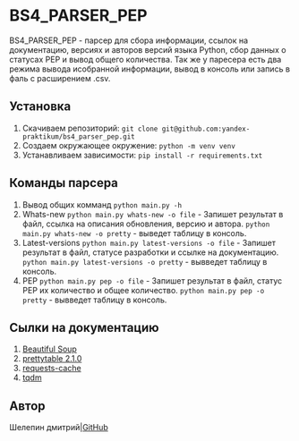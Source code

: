 # BS4_PARSER_PEP

BS4_PARSER_PEP - парсер для сбора информации, ссылок на документацию, версиях и авторов версий языка Python,
сбор данных о статусах PEP и вывод общего количества.
Так же у паресера есть два режима вывода исобранной информации, вывод в консоль или запись в фаль с расширением .csv.

## Установка

1. Скачиваем репозиторий:
    `git clone git@github.com:yandex-praktikum/bs4_parser_pep.git`
2. Создаем окружающее окружение:
    `python -m venv venv`
3. Устанавливаем зависимости:
    `pip install -r requirements.txt`

## Команды парсера
1. Вывод общих комманд
     `python main.py -h`
2. Whats-new
    `python main.py whats-new -o file` - Запишет результат в файл,
                                         ссылка на описания обновления, версию и автора.
    `python main.py whats-new -o pretty` - выведет таблицу в консоль.
3. Latest-versions
    `python main.py latest-versions -o file` - Запишет результат в файл,
                                               статусе разработки и ссылке на документацию.
    `python main.py latest-versions -o pretty` - вывведет таблицу в консоль.
4. PEP
    `python main.py pep -o file` - Запишет результат в файл, 
                                   статус PEP их количество и общее количество.
    `python main.py pep -o pretty` - вывведет таблицу в консоль.


## Сылки на документацию

1. [Beautiful Soup](https://beautiful-soup-4.readthedocs.io/en/latest/)
2. [prettytable 2.1.0](https://pypi.org/project/prettytable/2.1.0/)
3. [requests-cache](https://requests-cache.readthedocs.io/en/stable/index.html)
4. [tqdm](https://pypi.org/project/tqdm/4.61.0/)

## Автор

Шелепин дмитрий|[GitHub](https://github.com/oladushkin)